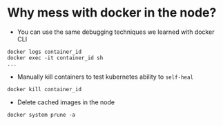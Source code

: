 # Why mess with docker in the node?

- You can use the same debugging techniques we learned with docker CLI

```
docker logs container_id
docker exec -it container_id sh
...
```

- Manually kill containers to test kubernetes ability to `self-heal`

```
docker kill container_id
```

- Delete cached images in the node

```
docker system prune -a
```

